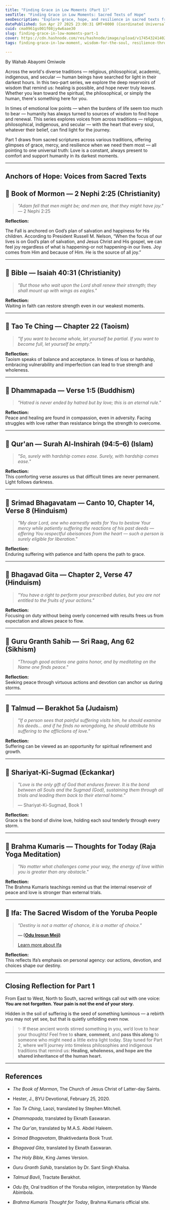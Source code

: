 ```yaml
---
title: "Finding Grace in Low Moments (Part 1)"
seoTitle: "Finding Grace in Low Moments: Sacred Texts of Hope"
seoDescription: "Explore grace, hope, and resilience in sacred texts from various traditions. Part 1 delves into spiritual wisdom to find strength during life's low moments."
datePublished: Sun Apr 27 2025 23:00:31 GMT+0000 (Coordinated Universal Time)
cuid: cma0961gs001f08jy4w6aae30
slug: finding-grace-in-low-moments-part-1
cover: https://cdn.hashnode.com/res/hashnode/image/upload/v1745432414025/9021dda9-39ab-4f27-aa7f-3b1392855e50.png
tags: finding-grace-in-low-moment, wisdom-for-the-soul, resilience-through-spiritual-wisdom

---
```


By Wahab Abayomi Omiwole

Across the world's diverse traditions — religious, philosophical, academic, indigenous, and secular — human beings have searched for light in their darkest hours. In this two-part series, we explore the deep reservoirs of wisdom that remind us: healing is possible, and hope never truly leaves. Whether you lean toward the spiritual, the philosophical, or simply the human, there's something here for you.

In times of emotional low points — when the burdens of life seem too much to bear — humanity has always turned to sources of wisdom to find hope and renewal. This series explores voices from across traditions — religious, philosophical, indigenous, and secular — with the heart that every soul, whatever their belief, can find light for the journey.

Part 1 draws from sacred scriptures across various traditions, offering glimpses of grace, mercy, and resilience when we need them most — all pointing to one universal truth: Love is a constant, always present to comfort and support humanity in its darkest moments.

---

## Anchors of Hope: Voices from Sacred Texts

## 🌌 Book of Mormon **— 2 Nephi 2:25 (Christianity)**

> *"Adam fell that men might be; and men are, that they might have joy."* — 2 Nephi 2:25

**Reflection:**

The Fall is anchored on God’s plan of salvation and happiness for His children. According to President Russell M. Nelson, “When the focus of our lives is on God’s plan of salvation, and Jesus Christ and His gospel, we can feel joy regardless of what is happening-or not happening-in our lives. Joy comes from Him and because of Him. He is the source of all joy.”

---

## 🌌 Bible **—** Isaiah 40:31 (Christianity)

> *"But those who wait upon the Lord shall renew their strength; they shall mount up with wings as eagles."*

**Reflection:**  
Waiting in faith can restore strength even in our weakest moments.

---

## 🌌 **Tao Te Ching — Chapter 22 (Taoism)**

> *"If you want to become whole, let yourself be partial. If you want to become full, let yourself be empty."*

**Reflection:**  
Taoism speaks of balance and acceptance. In times of loss or hardship, embracing vulnerability and imperfection can lead to true strength and wholeness.

---

## 🌌 **Dhammapada — Verse 1:5 (Buddhism)**

> *"Hatred is never ended by hatred but by love; this is an eternal rule."*

**Reflection:**  
Peace and healing are found in compassion, even in adversity. Facing struggles with love rather than resistance brings the strength to overcome.

---

## 🌌 **Qur'an — Surah Al-Inshirah (94:5–6) (Islam)**

> *"So, surely with hardship comes ease. Surely, with hardship comes ease."*

**Reflection:**  
This comforting verse assures us that difficult times are never permanent. Light follows darkness.

---

## 🌌 **Srimad Bhagavatam — Canto 10, Chapter 14, Verse 8 (Hinduism)**

> *"My dear Lord, one who earnestly waits for You to bestow Your mercy while patiently suffering the reactions of his past deeds — offering You respectful obeisances from the heart — such a person is surely eligible for liberation."*

**Reflection:**  
Enduring suffering with patience and faith opens the path to grace.

---

## 🌌 **Bhagavad Gita — Chapter 2, Verse 47 (Hinduism)**

> *"You have a right to perform your prescribed duties, but you are not entitled to the fruits of your actions."*

**Reflection:**  
Focusing on duty without being overly concerned with results frees us from expectation and allows peace to flow.

---

## 🌌 **Guru Granth Sahib — Sri Raag, Ang 62 (Sikhism)**

> *"Through good actions one gains honor, and by meditating on the Name one finds peace."*

**Reflection:**  
Seeking peace through virtuous actions and devotion can anchor us during storms.

---

## 🌌 **Talmud — Berakhot 5a (Judaism)**

> *"If a person sees that painful suffering visits him, he should examine his deeds… and if he finds no wrongdoing, he should attribute his suffering to the afflictions of love."*

**Reflection:**  
Suffering can be viewed as an opportunity for spiritual refinement and growth.

---

## 🌌 Shariyat-Ki-Sugmad (Eckankar)

> *"Love is the only gift of God that endures forever. It is the bond between all Souls and the Sugmad (God), sustaining them through all trials and leading them back to their eternal home."*
> 
> — Shariyat-Ki-Sugmad, Book 1

**Reflection:**  
Grace is the bond of divine love, holding each soul tenderly through every storm.

---

## 🌌 Brahma Kumaris **—** Thoughts for Today (Raja Yoga Meditation)

> *"No matter what challenges come your way, the energy of love within you is greater than any obstacle."*

**Reflection:**  
The Brahma Kumaris teachings remind us that the internal reservoir of peace and love is stronger than external trials.

---

## 🌌 Ifa: The Sacred Wisdom of the Yoruba People

> *"Destiny is not a matter of chance, it is a matter of choice."*
> 
> **— (**[**Odu Irosun Meji)**](https://www.ifaworld.org/)
> 
> [Learn more about Ifa](https://www.ifaworld.org/)

**Reflection:**  
This reflects Ifa’s emphasis on personal agency: our actions, devotion, and choices shape our destiny.

---

## Closing Reflection for Part 1

From East to West, North to South, sacred writings call out with one voice: **You are not forgotten. Your pain is not the end of your story.**

Hidden in the soil of suffering is the seed of something luminous — a rebirth you may not yet see, but that is quietly unfolding even now.

> ✨ If these ancient words stirred something in you, we’d love to hear your thoughts! Feel free to **share**, **comment**, and **pass this along** to someone who might need a little extra light today. Stay tuned for Part 2, where we’ll journey into timeless philosophies and indigenous traditions that remind us: **Healing, wholeness, and hope are the shared inheritance of the human heart.**

---

## References

* *The Book of Mormon*, The Church of Jesus Christ of Latter-day Saints.
    
* Hester, J., BYU Devotional, February 25, 2020.
    
* *Tao Te Ching*, Laozi, translated by Stephen Mitchell.
    
* *Dhammapada*, translated by Eknath Easwaran.
    
* *The Qur'an*, translated by M.A.S. Abdel Haleem.
    
* *Srimad Bhagavatam*, Bhaktivedanta Book Trust.
    
* *Bhagavad Gita*, translated by Eknath Easwaran.
    
* *The Holy Bible*, King James Version.
    
* *Guru Granth Sahib*, translation by Dr. Sant Singh Khalsa.
    
* *Talmud Bavli*, Tractate Berakhot.
    
* *Odu Ifa*, Oral tradition of the Yoruba religion, interpretation by Wande Abimbola.
    
* *Brahma Kumaris Thought for Today*, Brahma Kumaris official site.